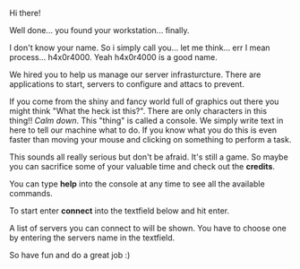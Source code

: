 Hi there!

Well done... you found your workstation... finally.

I don't know your name. So i simply call you... let me think... err I mean process... h4x0r4000.
Yeah h4x0r4000 is a good name.

We hired you to help us manage our server infrasturcture. There are applications to start, servers to configure and attacs to prevent.

If you come from the shiny and fancy world full of graphics out there you might think "What the heck ist this?".
There are only characters in this thing!! _Calm down_. This "thing" is called a console.
We simply write text in here to tell our machine what to do. If you know what you do this is even faster than moving your mouse and clicking on something to perform a task.

This sounds all really serious but don't be afraid. It's still a game. So maybe you can sacrifice 
some of your valuable time and check out the **credits**.

You can type **help** into the console at any time to see all the available commands.

To start enter **connect** into the textfield below and hit enter.

A list of servers you can connect to will be shown.
You have to choose one by entering the servers name in the textfield.

So have fun and do a great job :)